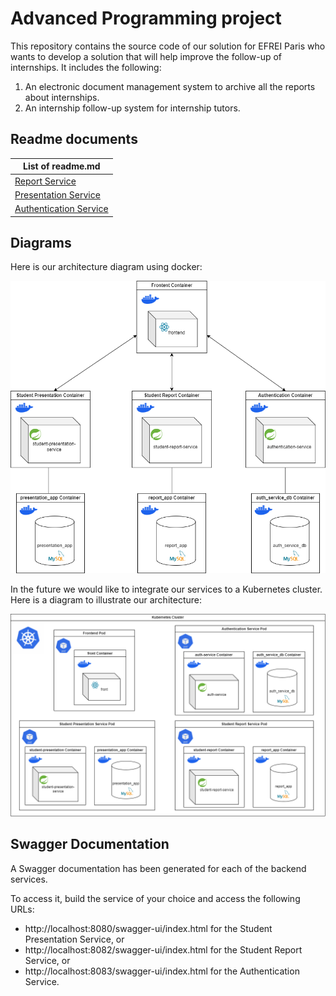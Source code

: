 # Advanced Programming project

This repository contains the source code of our solution for EFREI Paris who wants to develop a solution that will help improve the follow-up of internships.
It includes the following:
1. An electronic document management system to archive all the reports about internships.
2. An internship follow-up system for internship tutors.

## Readme documents

| List of readme.md                                |
|--------------------------------------------------|
| [Report Service](./Back-end-Report/readme.md)    |
| [Presentation Service](/Back-end/readme.md)      |
| [Authentication Service](auth-service/readme.md) |

## Diagrams

Here is our architecture diagram using docker:

![architecture diagram.png](architecture%20diagram.png)

In the future we would like to integrate our services to a Kubernetes cluster. Here is a diagram to illustrate our architecture:

![Diagram with Kube.png](Diagram%20with%20Kube.png)

## Swagger Documentation

A Swagger documentation has been generated for each of the backend services.

To access it, build the service of your choice and access the following URLs:

- http://localhost:8080/swagger-ui/index.html for the Student Presentation Service, or
- http://localhost:8082/swagger-ui/index.html for the Student Report Service, or
- http://localhost:8083/swagger-ui/index.html for the Authentication Service.